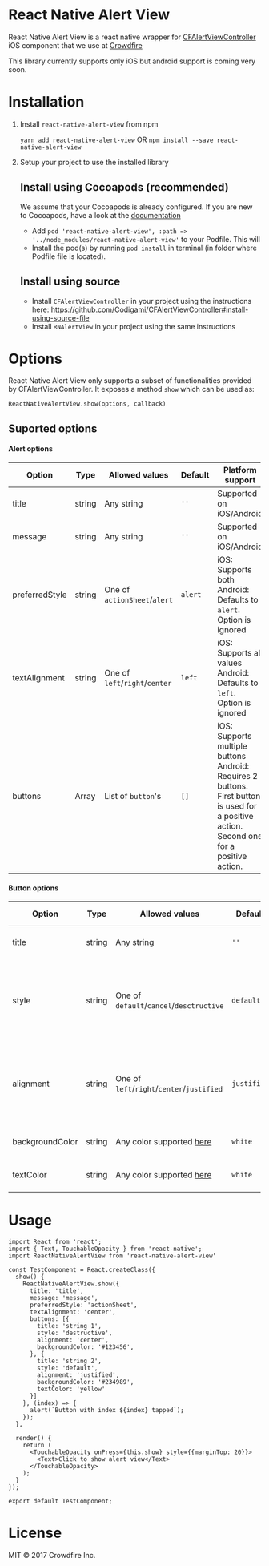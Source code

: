 # React Native Alert View

React Native Alert View is a react native wrapper for [CFAlertViewController](https://github.com/Codigami/CFAlertViewController) iOS component that we use at [Crowdfire](https://crowdfireapp.com)

This library currently supports only iOS but android support is coming very soon.


# Installation

1. Install `react-native-alert-view` from npm

    `yarn add react-native-alert-view` OR `npm install --save react-native-alert-view`

2. Setup your project to use the installed library

    ## Install using Cocoapods (recommended)

    We assume that your Cocoapods is already configured. If you are new to Cocoapods, have a look at the [documentation](https://guides.cocoapods.org/)

    - Add `pod 'react-native-alert-view', :path => '../node_modules/react-native-alert-view'` to your Podfile.
      This will 
    - Install the pod(s) by running `pod install` in terminal (in folder where Podfile file is located).

    ## Install using source

    - Install `CFAlertViewController` in your project using the instructions here: https://github.com/Codigami/CFAlertViewController#install-using-source-file
    - Install `RNAlertView` in your project using the same instructions


# Options

React Native Alert View only supports a subset of functionalities provided by CFAlertViewController. It exposes a method `show` which can be used as:

```
ReactNativeAlertView.show(options, callback)
```


## Suported options

#### Alert options

| Option         | Type   | Allowed values                             | Default | Platform support                                                                                                                          |
|----------------|--------|--------------------------------------------|---------|-------------------------------------------------------------------------------------------------------------------------------------------|
| title          | string | Any string                                 | `''`    | Supported on iOS/Android                                                                                                                  |
| message        | string | Any string                                 | `''`    | Supported on iOS/Android                                                                                                                  |
| preferredStyle | string | One of `actionSheet`/`alert`               | `alert` | iOS: Supports both Android: Defaults to `alert`. Option is ignored                                                                        |
| textAlignment  | string | One of `left`/`right`/`center`             | `left`  | iOS: Supports all values Android: Defaults to `left`. Option is ignored                                                                   |
| buttons        | Array  | List of `button`'s                         | `[]`    | iOS: Supports multiple buttons Android: Requires 2 buttons. First button is used for a positive action. Second one for a positive action. |

#### Button options

| Option          | Type   | Allowed values                                                                       | Default     | Platform support                                                             |
|-----------------|--------|--------------------------------------------------------------------------------------|-------------|------------------------------------------------------------------------------|
| title           | string | Any string                                                                           | `''`        | Supported on iOS/Android                                                     |
| style           | string | One of `default`/`cancel`/`desctructive`                                             | `default`   | iOS: Supports all values Android: Defaults to `default`. Option is ignored   |
| alignment       | string | One of `left`/`right`/`center`/`justified`                                           | `justified` | iOS: Supports all values Android: Defaults to `justified`. Option is ignored |
| backgroundColor | string | Any color supported [here](https://facebook.github.io/react-native/docs/colors.html) | `white`     | Supported on iOS/Android                                                     |
| textColor       | string | Any color supported [here](https://facebook.github.io/react-native/docs/colors.html) | `white`     | Supported on iOS/Android                                                     |


# Usage 

```
import React from 'react';
import { Text, TouchableOpacity } from 'react-native';
import ReactNativeAlertView from 'react-native-alert-view'

const TestComponent = React.createClass({
  show() {
    ReactNativeAlertView.show({
      title: 'title',
      message: 'message',
      preferredStyle: 'actionSheet',
      textAlignment: 'center',
      buttons: [{
        title: 'string 1',
        style: 'destructive',
        alignment: 'center',
        backgroundColor: '#123456',
      }, {
        title: 'string 2',
        style: 'default',
        alignment: 'justified',
        backgroundColor: '#234989',
        textColor: 'yellow'
      }]
    }, (index) => {
      alert(`Button with index ${index} tapped`);
    });
  },

  render() {
    return (
      <TouchableOpacity onPress={this.show} style={{marginTop: 20}}>
        <Text>Click to show alert view</Text>
      </TouchableOpacity>
    );
  }
});

export default TestComponent;

```

# License

MIT © 2017 Crowdfire Inc.